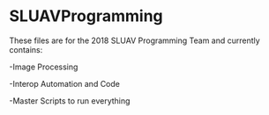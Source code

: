 # SLUAVProgramming

These files are for the 2018 SLUAV Programming Team and currently contains:

-Image Processing

-Interop Automation and Code

-Master Scripts to run everything
